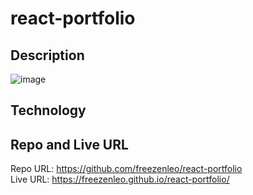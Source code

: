 # react-portfolio

## Description
![image](https://user-images.githubusercontent.com/81452611/133949494-6d25fb7e-912f-43d7-99e9-74584505ca2e.png)

## Technology

## Repo and Live URL
Repo URL: https://github.com/freezenleo/react-portfolio
</br>
Live URL: https://freezenleo.github.io/react-portfolio/
